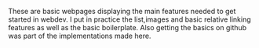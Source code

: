 These are basic webpages displaying the main features needed to get started in webdev. 
I put in practice the list,images and basic relative linking features as well as the basic boilerplate. 
Also getting the basics on github was part of the implementations made here.
